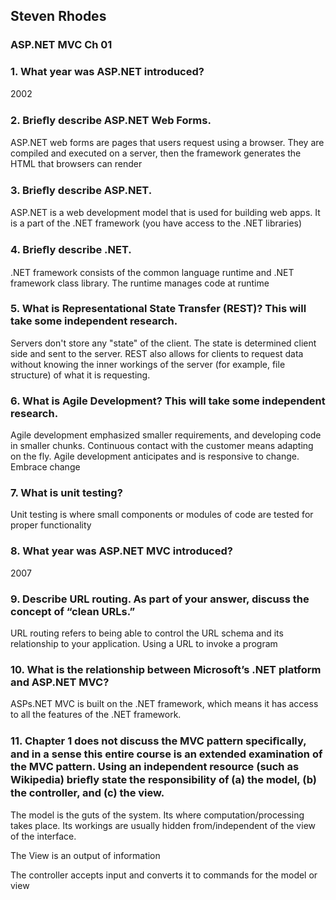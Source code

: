 ## Steven Rhodes
### ASP.NET MVC Ch 01

### 1. What year was ASP.NET introduced?
2002

### 2. Brieﬂy describe ASP.NET Web Forms.
ASP.NET web forms are pages that users request using a browser. They are compiled and executed on a server, then the framework generates the HTML that browsers can render

### 3. Brieﬂy describe ASP.NET.
ASP.NET is a web development model that is used for building web apps. It is a part of the .NET framework (you have access to the .NET libraries)

### 4. Brieﬂy describe .NET.
.NET framework consists of the common language runtime and .NET framework class library. The runtime manages code at runtime

### 5. What is Representational State Transfer (REST)? This will take some independent research.
Servers don't store any "state" of the client. The state is determined client side and sent to the server. REST also allows for clients to request data without knowing the inner workings of the server (for example, file structure) of what it is requesting.

### 6. What is Agile Development? This will take some independent research.
Agile development emphasized smaller requirements, and developing code in smaller chunks. Continuous contact with the customer means adapting on the fly. Agile development anticipates and is responsive to change. Embrace change

### 7. What is unit testing?
Unit testing is where small components or modules of code are tested for proper functionality

### 8. What year was ASP.NET MVC introduced?
2007

### 9. Describe URL routing. As part of your answer, discuss the concept of “clean URLs.”
URL routing refers to being able to control the URL schema and its relationship to your application. Using a URL to invoke a program

### 10. What is the relationship between Microsoft’s .NET platform and ASP.NET MVC?
ASPs.NET MVC is built on the .NET framework, which means it has access to all the features of the .NET framework.

### 11. Chapter 1 does not discuss the MVC pattern speciﬁcally, and in a sense this entire course is an extended examination of the MVC pattern. Using an independent resource (such as Wikipedia) brieﬂy state the responsibility of (a) the model, (b) the controller, and (c) the view.
The model is the guts of the system. Its where computation/processing takes place. Its workings are usually hidden from/independent of the view of the interface.

The View is an output of information

The controller accepts input and converts it to commands for the model or view


